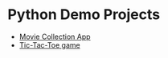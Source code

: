 # Python Demo Projects

* [Movie Collection App](https://github.com/valeriybercha/python-demos/tree/master/movie-collection-app)
* [Tic-Tac-Toe game](https://github.com/valeriybercha/python-demos/tree/master/tic-tac-toe)